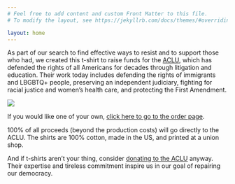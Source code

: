 ```yaml
---
# Feel free to add content and custom Front Matter to this file.
# To modify the layout, see https://jekyllrb.com/docs/themes/#overriding-theme-defaults

layout: home
---
```

As part of our search to find effective ways to resist and to support those who had, we created this t-shirt to raise funds for the [ACLU][aclu], which has defended the rights of all Americans for decades through litigation and education. Their work today includes defending the rights of immigrants and LBGBTQ+ people, preserving an independent judiciary, fighting for racial justice and women’s health care, and protecting the First Amendment.

![](https://shop.worxprinting.coop/cdn/shop/files/downtheballot-01.png?v=1707835377&width=990)

If you would like one of your own, [click here to go to the order page][order].

100% of all proceeds (beyond the production costs) will go directly to the ACLU. The shirts are 100% cotton, made in the US, and printed at a union shop.

And if t-shirts aren’t your thing, consider [donating to the ACLU][aclu-donate] anyway. Their expertise and tireless commitment inspire us in our goal of repairing our democracy.

[aclu]: <https://aclu.org>
[aclu-donate]: <https://aclu.org/give/now>
[order]: <https://shop.worxprinting.coop/products/save-democracy-shirt?_pos=3&_sid=a77e0985f&_ss=r>
